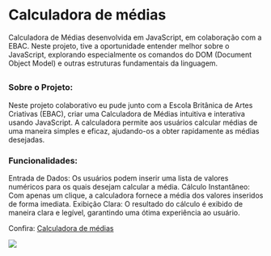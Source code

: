 # Calculadora de médias 
Calculadora de Médias desenvolvida em JavaScript, em colaboração com a EBAC. Neste projeto, tive a oportunidade entender melhor sobre o JavaScript, explorando especialmente os comandos do DOM (Document Object Model) e outras estruturas fundamentais da linguagem.
##
### Sobre o Projeto:
Neste projeto colaborativo eu pude junto com a Escola Britânica de Artes Criativas (EBAC), criar uma Calculadora de Médias intuitiva e interativa usando JavaScript. A calculadora permite aos usuários calcular médias de uma maneira simples e eficaz, ajudando-os a obter rapidamente as médias desejadas.

### Funcionalidades:
Entrada de Dados: Os usuários podem inserir uma lista de valores numéricos para os quais desejam calcular a média.
Cálculo Instantâneo: Com apenas um clique, a calculadora fornece a média dos valores inseridos de forma imediata.
Exibição Clara: O resultado do cálculo é exibido de maneira clara e legível, garantindo uma ótima experiência ao usuário.

Confira: [Calculadora de médias](https://projeto-calculadora-medias-mocha-phi.vercel.app/)

<img src="https://github.com/AndBalbino/AndBalbino/assets/113153237/40634936-7995-4695-8293-3b4d699764c3"/> 
